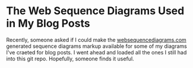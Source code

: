 # The Web Sequence Diagrams Used in My Blog Posts

Recently, someone asked if I could make the [websequencediagrams.com](https://www.websequencediagrams.com) generated sequence diagrams markup available for some of my diagrams I've craeted for blog posts. I went ahead and loaded all the ones I still had into this git repo. Hopefully, someone finds it useful.
